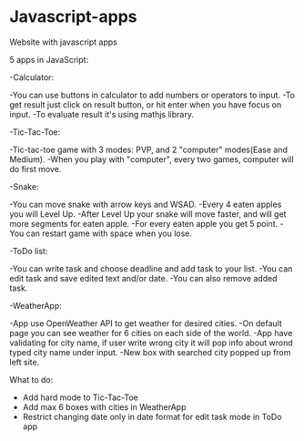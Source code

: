 # Javascript-apps
Website with javascript apps

5 apps in JavaScript:

-Calculator:

-You can use buttons in calculator to add numbers or operators to input. 
-To get result just click on result button, or hit enter when you have focus on input.
-To evaluate result it's using mathjs library.

-Tic-Tac-Toe:

-Tic-tac-toe game with 3 modes: PVP, and 2 "computer" modes(Ease and Medium).
-When you play with "computer", every two games, computer will do first move.

-Snake:

-You can move snake with arrow keys and WSAD. 
-Every 4 eaten apples you will Level Up.
-After Level Up your snake will move faster, and will get more segments for eaten apple.
-For every eaten apple you get 5 point. 
-You can restart game with space when you lose. 

-ToDo list:

-You can write task and choose deadline and add task to your list.
-You can edit task and save edited text and/or date.
-You can also remove added task.

-WeatherApp:

-App use OpenWeather API to get weather for desired cities.
-On default page you can see weather for 6 cities on each side of the world.
-App have validating for city name, if user write wrong city it will pop info about wrond typed city name under input.
-New box with searched city popped up from left site.

What to do:

- Add hard mode to Tic-Tac-Toe
- Add max 6 boxes with cities in WeatherApp
- Restrict changing date only in date format for edit task mode in ToDo app
